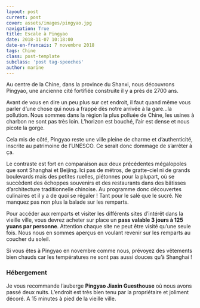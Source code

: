 ```yaml
---
layout: post
current: post
cover: assets/images/pingyao.jpg
navigation: True
title: Escale à Pingyao
date: 2018-11-07 10:18:00
date-en-francais: 7 novembre 2018
tags: Chine
class: post-template
subclass: 'post tag-speeches'
author: marine
---
```


Au centre de la Chine, dans la province du Shanxi, nous découvrons Pingyao, une ancienne cité fortifiée construite il y a près de 2700 ans.

Avant de vous en dire un peu plus sur cet endroit, il faut quand même vous parler d’une chose qui nous a frappé dès notre arrivée à la gare...la pollution. Nous sommes dans la région la plus polluée de Chine, les usines à charbon ne sont pas très loin. L’horizon est bouché, l’air est dense et nous picote la gorge.

Cela mis de côté, Pingyao reste une ville pleine de charme et d’authenticité, inscrite au patrimoine de l’UNESCO. Ce serait donc dommage de s’arrêter à ça.

Le contraste est fort en comparaison aux deux précédentes mégalopoles que sont Shanghai et Beijing. Ici pas de métros, de gratte-ciel ni de grands boulevards mais des petites ruelles, piétonnes pour la plupart, où se succèdent des échoppes souvenirs et des restaurants dans des bâtisses d’architecture traditionnelle chinoise. Au programme donc découvertes culinaires et il y a de quoi se régaler ! Tant pour le salé que le sucré.
Ne manquez pas non plus la balade sur les remparts.

Pour accéder aux remparts et visiter les différents sites d’intérêt dans la vieille ville, vous devrez acheter sur place un **pass valable 3 jours à 125 yuans par personne**. Attention chaque site ne peut être visité qu’une seule fois. Nous nous en sommes aperçus en voulant revenir sur les remparts au coucher du soleil.

Si vous êtes à Pingyao en novembre comme nous, prévoyez des vêtements bien chauds car les températures ne sont pas aussi douces qu’à Shanghai !

### Hébergement

Je vous recommande l’auberge **Pingyao Jiaxin Guesthouse** où nous avons passé deux nuits. L’endroit est très bien tenu par la propriétaire et joliment décoré. A 15 minutes à pied de la vieille ville.